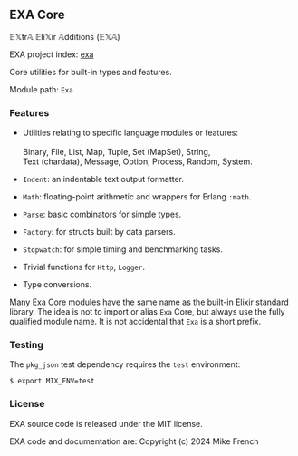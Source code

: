 ## EXA Core

𝔼𝕏tr𝔸 𝔼li𝕏ir 𝔸dditions (𝔼𝕏𝔸)

EXA project index: [exa](https://github.com/red-jade/exa)

Core utilities for built-in types and features.

Module path: `Exa`

### Features

- Utilities relating to specific language modules or features:<br>   
  Binary, File, List, Map, Tuple, Set (MapSet), String,<br>
  Text (chardata), Message, Option, Process, Random, System.
  
- `Indent`: an indentable text output formatter.
  
- `Math`: floating-point arithmetic and wrappers for Erlang `:math`.
  
- `Parse`: basic combinators for simple types.

- `Factory`: for structs built by data parsers.

- `Stopwatch`: for simple timing and benchmarking tasks.

- Trivial functions for `Http`, `Logger`.

- Type conversions.

Many Exa Core modules have the same name as the 
built-in Elixir standard library.
The idea is not to import or alias `Exa` Core, 
but always use the fully qualified module name.
It is not accidental that `Exa` is a short prefix.

### Testing

The `pkg_json` test dependency requires the `test` environment:

`$ export MIX_ENV=test`

### License

EXA source code is released under the MIT license.

EXA code and documentation are:
Copyright (c) 2024 Mike French
